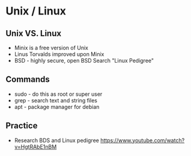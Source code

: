 # Unix / Linux 

## Unix VS. Linux 
* Minix is a free version of Unix 
* Linus Torvalds improved upon Minix 
* BSD - highly secure, open BSD
Search "Linux Pedigree"

## Commands
* sudo - do this as root or super user
* grep - search text and string files
* apt - package manager for debian

## Practice 
* Research BDS and Linux pedigree
https://www.youtube.com/watch?v=HgtRAbE1nBM


